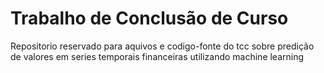 # Trabalho de Conclusão de Curso 

Repositorio reservado para aquivos e codigo-fonte do tcc sobre predição de valores em series temporais financeiras utilizando machine learning
